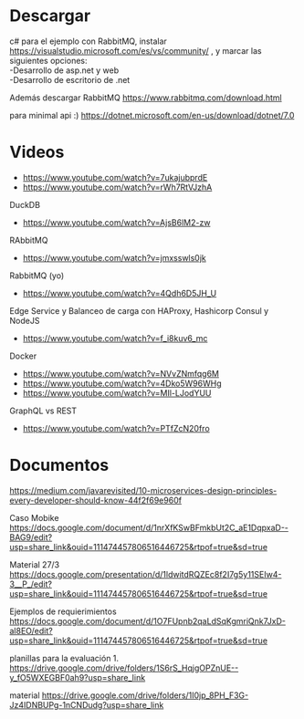 # Descargar
c# para el ejemplo con RabbitMQ, instalar https://visualstudio.microsoft.com/es/vs/community/ , y marcar las siguientes opciones:  
-Desarrollo de asp.net y web  
-Desarrollo de escritorio de .net

Además descargar RabbitMQ 
https://www.rabbitmq.com/download.html

para minimal api :)
https://dotnet.microsoft.com/en-us/download/dotnet/7.0

# Videos
- https://www.youtube.com/watch?v=7ukajubprdE  
- https://www.youtube.com/watch?v=rWh7RtVJzhA

DuckDB
- https://www.youtube.com/watch?v=AjsB6lM2-zw

RAbbitMQ
- https://www.youtube.com/watch?v=jmxsswls0jk

RabbitMQ (yo)
- https://www.youtube.com/watch?v=4Qdh6D5JH_U

Edge Service y Balanceo de carga con HAProxy, Hashicorp Consul y NodeJS
- https://www.youtube.com/watch?v=f_i8kuv6_mc

Docker
- https://www.youtube.com/watch?v=NVvZNmfqg6M
- https://www.youtube.com/watch?v=4Dko5W96WHg
- https://www.youtube.com/watch?v=MIl-LJodYUU

GraphQL vs REST
- https://www.youtube.com/watch?v=PTfZcN20fro

# Documentos
https://medium.com/javarevisited/10-microservices-design-principles-every-developer-should-know-44f2f69e960f

Caso Mobike
https://docs.google.com/document/d/1nrXfKSwBFmkbUt2C_aE1DqpxaD--BAG9/edit?usp=share_link&ouid=111474457806516446725&rtpof=true&sd=true

Material 27/3
https://docs.google.com/presentation/d/1ldwitdRQZEc8f2I7g5y11SEIw4-3__P_/edit?usp=share_link&ouid=111474457806516446725&rtpof=true&sd=true

Ejemplos de requierimientos
https://docs.google.com/document/d/1O7FUpnb2qaLdSqKgmriQnk7JxD-al8EO/edit?usp=share_link&ouid=111474457806516446725&rtpof=true&sd=true

planillas para la evaluación 1. 
https://drive.google.com/drive/folders/1S6rS_HqjgOPZnUE--y_fO5WXEGBF0ah9?usp=share_link

material
https://drive.google.com/drive/folders/1I0jp_8PH_F3G-Jz4IDNBUPg-1nCNDudg?usp=share_link

